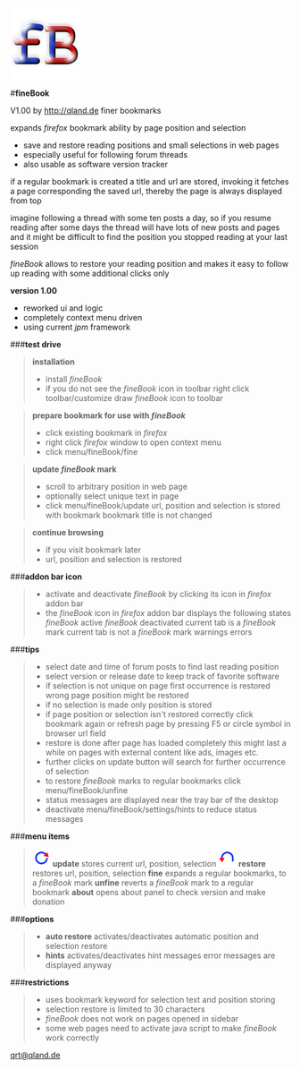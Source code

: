 
![icon][icon]



#**fineBook**

V1.00 by http://qland.de
finer bookmarks

expands *firefox* bookmark ability by page position and selection

- save and restore reading positions and small selections in web pages
- especially useful for following forum threads
- also usable as software version tracker

if a regular bookmark is created a title and url are stored,
invoking it fetches a page corresponding the saved url,
thereby the page is always displayed from top

imagine following a thread with some ten posts a day,
so if you resume reading after some days the thread will
have lots of new posts and pages and it might be difficult
to find the position you stopped reading at your last session

*fineBook* allows to restore your reading position and makes it
easy to follow up reading with some additional clicks only

**version 1.00**
- reworked ui and logic
- completely context menu driven
- using current *jpm* framework

###**test drive**

> **installation**
>
> - install *fineBook*
> - if you do not see the *fineBook* icon in toolbar
>   right click toolbar/customize
>   draw *fineBook* icon to toolbar
  
> **prepare bookmark for use with *fineBook***
> 
> - click existing bookmark in *firefox*
> - right click *firefox* window to open context menu
> - click menu/fineBook/fine


> **update *fineBook* mark**
> 
> - scroll to arbitrary position in web page 
> - optionally select unique text in page
> - click menu/fineBook/update
>   url, position and selection is stored with bookmark
>   bookmark title is not changed

> **continue browsing**
> 
> - if you visit bookmark later
> - url, position and selection is restored

###**addon bar icon**

> - activate and deactivate *fineBook* by clicking its icon in *firefox* addon bar
> - the *fineBook* icon in *firefox* addon bar displays the following states
> *fineBook* active
> *fineBook* deactivated
> current tab is a *fineBook* mark
> current tab is not a *fineBook* mark
> warnings
> errors

###**tips**

> - select date and time of forum posts to find last reading position
> - select version or release date to keep track of favorite software
> - if selection is not unique on page
>   first occurrence is restored
>   wrong page position might be restored
> - if no selection is made only position is stored
> - if page position or selection isn't restored correctly click bookmark  again or refresh page by pressing F5 or circle symbol in browser url field
> - restore is done after page has loaded completely
>   this might last a while on pages with external content like ads, images   etc.
> - further clicks on update button will search for further occurrence of selection
> - to restore *fineBook* marks to regular bookmarks click menu/fineBook/unfine
> - status messages are displayed near the tray bar of the desktop
> - deactivate menu/fineBook/settings/hints to reduce status messages


###**menu items**

>![update][update] **update**
>   stores current url, position, selection
> ![restore][restore] **restore**
>   restores url, position, selection
> **fine**
>   expands a regular bookmarks, to a *fineBook* mark
> **unfine**
>   reverts a *fineBook* mark to a regular bookmark
> **about**
>   opens about panel to check version and make donation

###**options**

> - **auto restore** 
>   activates/deactivates automatic position and selection restore
> - **hints**
>   activates/deactivates hint messages
>   error messages are displayed anyway

###**restrictions**

> - uses bookmark keyword for selection text and position storing
> - selection restore is limited to 30 characters
> - *fineBook* does not work on pages opened in sidebar
> - some web pages need to activate java script to make *fineBook* work correctly

qrt@qland.de

[icon]: https://github.com/qrti/fineBook/blob/master/images/icon-128.png "icon"
[update]: https://github.com/qrti/fineBook/blob/master/images/update-32.png "update"
[restore]: https://github.com/qrti/fineBook/blob/master/images/restore-32.png "restore"